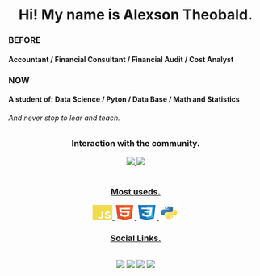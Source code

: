 <div align="center">
<h1> Hi! My name is Alexson Theobald. </h1>
</div>

<div align="left">
<h3> BEFORE </h3>   
<h4> Accountant / Financial Consultant / Financial Audit / Cost Analyst</h4>
     
<h3> NOW </h3>     
<h4> A student of: Data Science / Pyton / Data Base / Math and Statistics </h4>
<h6> And never stop to lear and teach. </h6>
</div>

<div align="center">
   <h3> Interaction with the community. </h3>
   <a href="https://github.com/AlexsonT">
   <img height="180em" src="https://github-readme-stats.vercel.app/api?username=AlexsonT&show_icons=true&theme=react&include_all_commits=true&count_private=true"/>
   <img height="180em" src="https://github-readme-stats.vercel.app/api/top-langs/?username=AlexsonT&layout=compact&langs_count=7&theme=react" />
</div>

<div align="center">  
  <div style="display: inline_block"><br>
    <h3> Most useds. </h3>
    <img alt="Js" height="30" width="40" src="https://raw.githubusercontent.com/devicons/devicon/master/icons/javascript/javascript-plain.svg">
    <img alt="HTML" height="30" width="40" src="https://raw.githubusercontent.com/devicons/devicon/master/icons/html5/html5-original.svg">
    <img alt="CSS" height="30" width="40" src="https://raw.githubusercontent.com/devicons/devicon/master/icons/css3/css3-original.svg">
    <img alt="Python" height="30" width="40" src="https://raw.githubusercontent.com/devicons/devicon/master/icons/python/python-original.svg">
  </div>
</div>
  
<div align="center">
  <h3> Social Links. </h3>
  <br><a href="https://www.youtube.com/channel/UCgQypfGsgKjTOLuqoWmI9sQ" target="_blank"><img src="https://img.shields.io/badge/-Youtube-%23EA4335?style=for-the-badge&logo=youtube&logoColor=white" target="_blank"></a>
  <a href="https://www.instagram.com/alexsontheobald/" target="_blank"><img src="https://img.shields.io/badge/-Instagram-%23E4405F?style=for-the-badge&logo=instagram&logoColor=white" target="_blank"></a>
  <a href="https://www.linkedin.com/in/alexson-theobald-a6a56958/" target="_blank"><img src="https://img.shields.io/badge/-LinkedIn-%230077B5?style=for-the-badge&logo=linkedin&logoColor=white" target="_blank"></a> 
   <a href="https://discord.gg/FZ6ZGv6c" target="_blank"><img src="https://img.shields.io/badge/Discord-7289DA?style=for-the-badge&logo=discord&logoColor=white" target="_blank"></a> 
</div>
 

